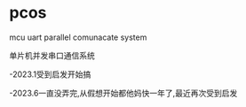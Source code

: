 # pcos
mcu uart parallel comunacate system

单片机并发串口通信系统

-2023.1受到启发开始搞

-2023.6一直没弄完,从假想开始都他妈快一年了,最近再次受到启发
